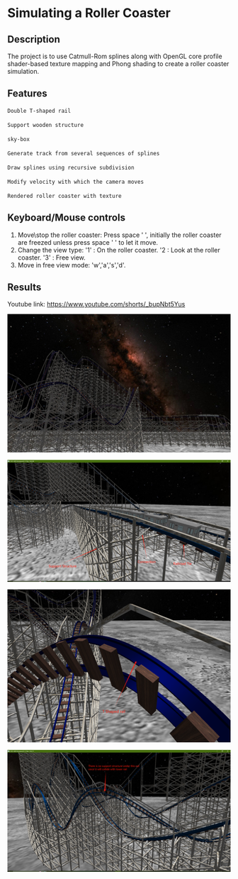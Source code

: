 # Simulating a Roller Coaster

## Description
The project is to use Catmull-Rom splines along with OpenGL core profile shader-based texture mapping and Phong shading to create a roller coaster simulation.

## Features

	Double T-shaped rail

	Support wooden structure

	sky-box
	
 	Generate track from several sequences of splines

	Draw splines using recursive subdivision

	Modify velocity with which the camera moves

	Rendered roller coaster with texture

## Keyboard/Mouse controls

1. Move\stop the roller coaster: Press space '  ', initially the roller coaster are freezed unless press space ' ' to let it move.
2. Change the view type:
	'1'  : On the roller coaster. 
	'2  :  Look at the roller coaster. 
	'3' :  Free view.
3. Move in free view mode: 'w','a','s','d'.

## Results

Youtube link: https://www.youtube.com/shorts/_bupNbt5Yus

![Overview](HW2_Overview.jpg)

![SceneElement](SceneElements.jpg)

![TShaped](HW2_Tshaped.jpg)

![CollideDetect](CollideDetect.jpg)





